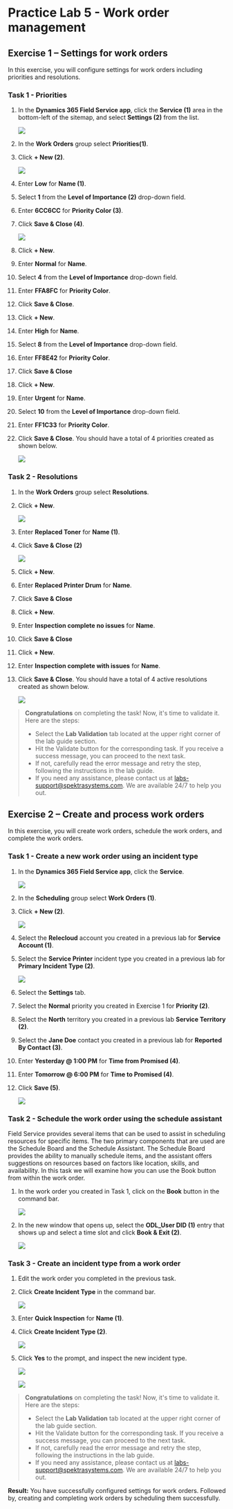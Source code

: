# Practice Lab 5 - Work order management

## Exercise 1 – Settings for work orders

In this exercise, you will configure settings for work orders including priorities and resolutions.


### Task 1 - Priorities

1. In the **Dynamics 365 Field Service app**, click the **Service (1)** area in the bottom-left of the sitemap, and select **Settings (2)** from the list. 

    ![](../images/select-settings.png)


1. In the **Work Orders** group select **Priorities(1)**.

1. Click **+ New (2)**.

    ![](../images/priorities-01.png)

1. Enter **Low** for **Name (1)**.

1. Select **1** from the **Level of Importance (2)** drop-down field.

1. Enter **6CC6CC** for **Priority Color (3)**.

1. Click **Save & Close (4)**.

    ![](../images/2.png)

1. Click **+ New**.

1. Enter **Normal** for **Name**.

1. Select **4** from the **Level of Importance** drop-down field.

1. Enter **FFA8FC** for **Priority Color**.

1. Click **Save & Close**.

1. Click **+ New**.

1. Enter **High** for **Name**.

1. Select **8** from the **Level of Importance** drop-down field.

1. Enter **FF8E42** for **Priority Color**.

1. Click **Save & Close**

1. Click **+ New**.

1. Enter **Urgent** for **Name**.

1. Select **10** from the **Level of Importance** drop-down field.

1. Enter **FF1C33** for **Priority Color**.

1. Click **Save & Close**. You should have a total of 4 priorities created as shown below.

    ![](../images/3.png)

### Task 2 - Resolutions

1. In the **Work Orders** group select **Resolutions**.

1. Click **+ New**.

    ![](../images/priorities-04.png)

1. Enter **Replaced Toner** for **Name (1)**.

1. Click **Save & Close (2)**

    ![](../images/4.png)

1. Click **+ New**.

1. Enter **Replaced Printer Drum** for **Name**.

1. Click **Save & Close**

1. Click **+ New**.

1. Enter **Inspection complete no issues** for **Name**.

1. Click **Save & Close**

1. Click **+ New**.

1. Enter **Inspection complete with issues** for **Name**.

1. Click **Save & Close**. You should have a total of 4 active resolutions created as shown below.

    ![](../images/5.png)
    
> **Congratulations** on completing the task! Now, it's time to validate it. Here are the steps:
> - Select the **Lab Validation** tab located at the upper right corner of the lab guide section.
> - Hit the Validate button for the corresponding task. If you receive a success message, you can proceed to the next task. 
> - If not, carefully read the error message and retry the step, following the instructions in the lab guide.
> - If you need any assistance, please contact us at labs-support@spektrasystems.com. We are available 24/7 to help you out.

## Exercise 2 – Create and process work orders

In this exercise, you will create work orders, schedule the work orders, and complete the work orders.

### Task 1 - Create a new work order using an incident type

1. In the **Dynamics 365 Field Service app**, click the **Service**.

    ![](../images/priorities-07.png)

1. In the **Scheduling** group select **Work Orders (1)**.

1. Click **+ New (2)**.

    ![](../images/priorities-08.png)

1. Select the **Relecloud** account you created in a previous lab for **Service Account (1)**.

1. Select the **Service Printer** incident type you created in a previous lab for **Primary Incident Type (2)**.

    ![](../images/6.png)

1. Select the **Settings** tab.

1. Select the **Normal** priority you created in Exercise 1 for **Priority (2)**.

1. Select the **North** territory you created in a previous lab **Service Territory (2)**.

1. Select the **Jane Doe** contact you created in a previous lab for **Reported By Contact (3)**.

1. Enter **Yesterday \@ 1:00 PM** for **Time from Promised (4)**.

1. Enter **Tomorrow \@ 6:00 PM** for **Time to Promised (4)**.

1. Click **Save (5)**.

    ![](../images/7.png)

### Task 2 - Schedule the work order using the schedule assistant

Field Service provides several items that can be used to assist in scheduling resources for specific items. The two primary components that are used are the Schedule Board and the Schedule Assistant. The Schedule Board provides the ability to manually schedule items, and the assistant offers suggestions on resources based on factors like location, skills, and availability. In this task we will examine how you can use the Book button from within the work order.

1. In the work order you created in Task 1, click on the **Book** button in the command bar.

    ![](../images/8.png)

1. In the new window that opens up, select the **ODL_User DID (1)** entry that shows up and select a time slot and click **Book & Exit (2)**.

    ![](../images/schedule-work-02.png)


### Task 3 - Create an incident type from a work order

1. Edit the work order you completed in the previous task.

1. Click **Create Incident Type** in the command bar.

    ![](../images/9.png)

1. Enter **Quick Inspection** for **Name (1)**.

1. Click **Create Incident Type (2)**.

    ![](../images/10.png)

1. Click **Yes** to the prompt, and inspect the new incident type.

    ![](../images/work-order-new-04.png)

    ![](../images/11.png)

> **Congratulations** on completing the task! Now, it's time to validate it. Here are the steps:
> - Select the **Lab Validation** tab located at the upper right corner of the lab guide section.
> - Hit the Validate button for the corresponding task. If you receive a success message, you can proceed to the next task. 
> - If not, carefully read the error message and retry the step, following the instructions in the lab guide.
> - If you need any assistance, please contact us at labs-support@spektrasystems.com. We are available 24/7 to help you out.

**Result:** You have successfully configured settings for work orders. Followed by, creating and completing work orders by scheduling them successfully.
